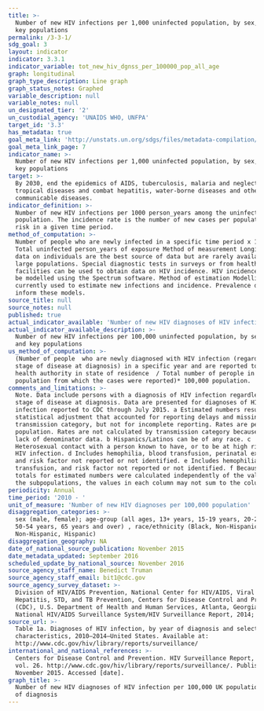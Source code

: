 ```yaml
---
title: >-
  Number of new HIV infections per 1,000 uninfected population, by sex, age and
  key populations
permalink: /3-3-1/
sdg_goal: 3
layout: indicator
indicator: 3.3.1
indicator_variable: tot_new_hiv_dgnss_per_100000_pop_all_age
graph: longitudinal
graph_type_description: Line graph
graph_status_notes: Graphed
variable_description: null
variable_notes: null
un_designated_tier: '2'
un_custodial_agency: 'UNAIDS WHO, UNFPA'
target_id: '3.3'
has_metadata: true
goal_meta_link: 'http://unstats.un.org/sdgs/files/metadata-compilation/Metadata-Goal-3.pdf'
goal_meta_link_page: 7
indicator_name: >-
  Number of new HIV infections per 1,000 uninfected population, by sex, age and
  key populations
target: >-
  By 2030, end the epidemics of AIDS, tuberculosis, malaria and neglected
  tropical diseases and combat hepatitis, water-borne diseases and other
  communicable diseases.
indicator_definition: >-
  Number of new HIV infections per 1000 person_years among the uninfected
  population. The incidence rate is the number of new cases per population at
  risk in a given time period.
method_of_computation: >-
  Number of people who are newly infected in a specific time period x 1000 /
  Total uninfected person_years of exposure Method of measurement Longitudinal
  data on individuals are the best source of data but are rarely available for
  large populations. Special diagnostic tests in surveys or from health
  facilities can be used to obtain data on HIV incidence. HIV incidence can also
  be modelled using the Spectrum software. Method of estimation Modelling is
  currently used to estimate new infections and incidence. Prevalence data
  inform these models.
source_title: null
source_notes: null
published: true
actual_indicator_available: 'Number of new HIV diagnoses of HIV infection per 100,000 population '
actual_indicator_available_description: >-
  Number of new HIV infections per 100,000 uninfected population, by sex, age
  and key populations
us_method_of_computation: >-
  (Number of people  who are newly diagnosed with HIV infection (regardless of
  stage of disease at diagnosis) in a specific year and are reported to public
  health authority in state of residence  / Total number of perople in the
  population from which the cases were reported)* 100,000 population.
comments_and_limitations: >-
  Note. Data include persons with a diagnosis of HIV infection regardless of
  stage of disease at diagnosis. Data are presented for diagnoses of HIV
  infection reported to CDC through July 2015. a Estimated numbers resulted from
  statistical adjustment that accounted for reporting delays and missing
  transmission category, but not for incomplete reporting. Rates are per 100,000
  population. Rates are not calculated by transmission category because of the
  lack of denominator data. b Hispanics/Latinos can be of any race. c
  Heterosexual contact with a person known to have, or to be at high risk for,
  HIV infection. d Includes hemophilia, blood transfusion, perinatal exposure,
  and risk factor not reported or not identified. e Includes hemophilia, blood
  transfusion, and risk factor not reported or not identified. f Because column
  totals for estimated numbers were calculated independently of the values for
  the subpopulations, the values in each column may not sum to the column total.
periodicity: Annual
time_period: '2010 - '
unit_of_measure: 'Number of new HIV diagnoses per 100,000 population'
disaggregation_categories: >-
  sex (male, female); age-group (all ages, 13+ years, 15-19 years, 20-24 years,
  50-54 years, 65 years and over) , race/ethnicity (Black, Non-Hispanic, White,
  Non-Hispanic, Hispanic) 
disaggregation_geography: NA
date_of_national_source_publication: November 2015
date_metadata_updated: September 2016
scheduled_update_by_national_source: November 2016
source_agency_staff_name: Benedict Truman
source_agency_staff_email: bit1@cdc.gov
source_agency_survey_dataset: >-
  Division of HIV/AIDS Prevention, National Center for HIV/AIDS, Viral
  Hepatitis, STD, and TB Prevention, Centers for Disease Control and Prevention
  (CDC), U.S. Department of Health and Human Services, Atlanta, Georgia/
  National HIV/AIDS Surveillance System/HIV Surveillance Report, 2014; vol. 26.
source_url: >-
  Table 1a. Diagnoses of HIV infection, by year of diagnosis and selected
  characteristics, 2010–2014—United States. Available at:
  http://www.cdc.gov/hiv/library/reports/surveillance/ 
international_and_national_references: >-
  Centers for Disease Control and Prevention. HIV Surveillance Report, 2014;
  vol. 26. http://www.cdc.gov/hiv/library/reports/surveillance/. Published
  November 2015. Accessed [date].
graph_title: >-
  Number of new HIV diagnoses of HIV infection per 100,000 UK population by year
  of diagnosis
---
```

